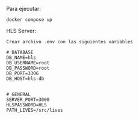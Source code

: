 Para ejecutar:

    docker compose up
    
HLS Server:

    Crear archivo .env con las siguientes variables

    # DATABASE
    DB_NAME=hls
    DB_USERNAME=root
    DB_PASSWORD=root
    DB_PORT=3306
    DB_HOST=hls-db


    # GENERAL
    SERVER_PORT=3000
    HLSPASSWORD=HLS
    PATH_LIVES=/src/lives
